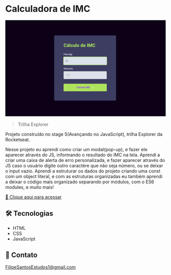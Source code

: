 # Calculadora de IMC

![preview](./.github/preview.png)

> Trilha Explorer

Projeto construído no stage 5(Avançando no JavaScript), trilha Explorer da Rocketseat.

Nesse projeto eu aprendi como criar um modal(pop-up), e fazer ele aparecer através do JS, informando o resultado do IMC na tela. Aprendi a criar uma caixa de alerta de erro personalizada, e fazer aparecer através do JS caso o usuário digite outro caractére que não seja número, ou se deixar o input vazio. Aprendi a estruturar os dados do projeto criando uma const com um object literal, e com as estruturas organizadas eu também aprendi a deixar o código mais organizado separando por módulos, com o ES6 modules, e muito mais!

[🔗 Clique aqui para acessar](https://filipesantos07.github.io/Stage-5-Calculadora-de-IMC/)

## 🛠️ Tecnologias

- HTML
- CSS
- JavaScript

## 💛 Contato

FilipeSantosEstudos1@gmail.com
